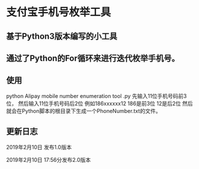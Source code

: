 # 支付宝手机号枚举工具
## 基于Python3版本编写的小工具
## 通过了Python的For循环来进行迭代枚举手机号。

## 使用
python Alipay mobile number enumeration tool .py
先输入11位手机号码前3位，
然后输入11位手机号码后2位
例如186xxxxxx12
186是前3位
12是后2位
然后就会在Python脚本的根目录下生成一个PhoneNumber.txt的文件。



## 更新日志

2019年2月10日 发布1.0版本



2019年2月10日 17:56分发布2.0版本

